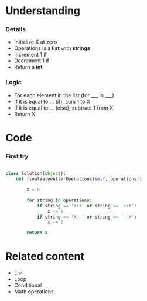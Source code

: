 # Understanding

### Details

- Initialize X at zero
- Operations is a **list** with **strings**
- Increment 1 if
- Decrement 1 if 
- Return a **int**

### Logic

- For each element in the list (for ___ in ___)
- If it is equal to ... (if), sum 1 to X
- If it is equal to ... (else), subtract 1 from X
- Return X

# Code

### First try

```Python

class Solution(object):
    def finalValueAfterOperations(self, operations):

        x = 0

        for string in operations:
            if string == 'X++' or string == '++X':
                x += 1 
            if string == 'X--' or string == '--X':
                x -= 1

        return x

```

# Related content

- List 
- Loop
- Conditional
- Math operations